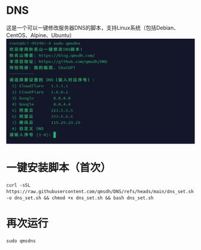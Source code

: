 # DNS
这是一个可以一键修改服务器DNS的脚本，支持Linux系统（包括Debian、CentOS、Alpine、Ubuntu）
![截图](https://raw.githubusercontent.com/qmsdh/DNS/refs/heads/main/img.png)

# 一键安装脚本（首次）
```curl -sSL https://raw.githubusercontent.com/qmsdh/DNS/refs/heads/main/dns_set.sh -o dns_set.sh && chmod +x dns_set.sh && bash dns_set.sh```

# 再次运行
```sudo qmsdns```
